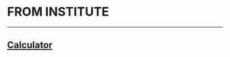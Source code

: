 # FROM INSTITUTE
___

## [Calculator](https://github.com/gunglulqueen13/MTUCI_IT/tree/main/RED_LOG)
